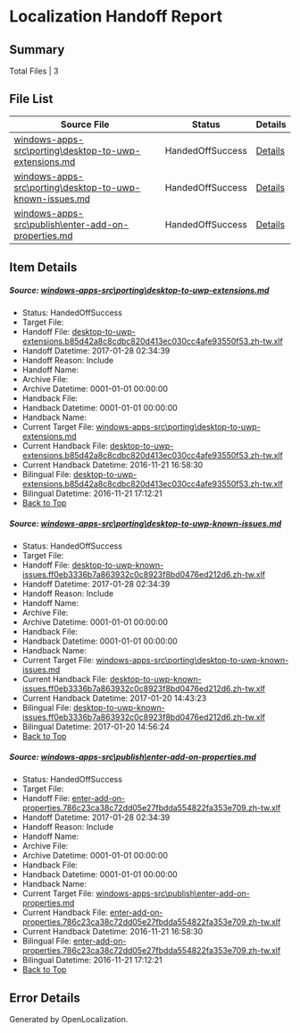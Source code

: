 # <a name='report-top'></a> Localization Handoff Report

## Summary
 Total Files | 3

## File List
 Source File | Status | Details 
 ----------- | ------ | ------- 
 [windows-apps-src\porting\desktop-to-uwp-extensions.md](https://cpubwin.visualstudio.com/windows-uwp/_git/windows-uwp/commit/da14269cf4c1301a70c10207737edf2a8f945873?path=windows-apps-src%2Fporting%2Fdesktop-to-uwp-extensions.md&_a=contents) | HandedOffSuccess | [Details](#07c9763c4b112909d0daf29d09e12360547a3bbc4642)
 [windows-apps-src\porting\desktop-to-uwp-known-issues.md](https://cpubwin.visualstudio.com/windows-uwp/_git/windows-uwp/commit/7185f7361ffac3cf92c37ed0dda47aaf5e1f6ab2?path=windows-apps-src%2Fporting%2Fdesktop-to-uwp-known-issues.md&_a=contents) | HandedOffSuccess | [Details](#1f0a987ce13493db51bf1d16322e4eb6f47d818d4643)
 [windows-apps-src\publish\enter-add-on-properties.md](https://cpubwin.visualstudio.com/windows-uwp/_git/windows-uwp/commit/b5e14558cb528a414b2e95e244611956f5578f87?path=windows-apps-src%2Fpublish%2Fenter-add-on-properties.md&_a=contents) | HandedOffSuccess | [Details](#65bb276c4f3bf0c4582e02ac812687eb7bcb0b494819)

## Item Details
##### <a name='07c9763c4b112909d0daf29d09e12360547a3bbc4642'></a> Source: [windows-apps-src\porting\desktop-to-uwp-extensions.md](https://cpubwin.visualstudio.com/windows-uwp/_git/windows-uwp/commit/da14269cf4c1301a70c10207737edf2a8f945873?path=windows-apps-src%2Fporting%2Fdesktop-to-uwp-extensions.md&_a=contents)
* Status: HandedOffSuccess
* Target File: 
* Handoff File: [desktop-to-uwp-extensions.b85d42a8c8cdbc820d413ec030cc4afe93550f53.zh-tw.xlf](https://cpubwin.visualstudio.com/windows-uwp/_git/WDCLib.handoff/commit/25d420df5f6ccf1aebfb41d16ff183f1dee37278?path=ol-handoff%2Fcpubwin%2Fwindows-uwp.zh-tw%2Fmaster%2Fdesktop-to-uwp-extensions.b85d42a8c8cdbc820d413ec030cc4afe93550f53.zh-tw.xlf&_a=contents)
* Handoff Datetime: 2017-01-28 02:34:39
* Handoff Reason: Include
* Handoff Name: 
* Archive File: 
* Archive Datetime: 0001-01-01 00:00:00
* Handback File: 
* Handback Datetime: 0001-01-01 00:00:00
* Handback Name: 
* Current Target File: [windows-apps-src\porting\desktop-to-uwp-extensions.md](https://cpubwin.visualstudio.com/windows-uwp/_git/windows-uwp.zh-tw/commit/58a8c1a341030de707600e29d7c5ae280746186f?path=windows-apps-src%2Fporting%2Fdesktop-to-uwp-extensions.md&_a=contents)
* Current Handback File: [desktop-to-uwp-extensions.b85d42a8c8cdbc820d413ec030cc4afe93550f53.zh-tw.xlf](https://cpubwin.visualstudio.com/windows-uwp/_git/WDCLib.handback/commit/3358b2ba764625314bbdf531facddb287072492a?path=ol-handback%2Fcpubwin%2Fwindows-uwp.zh-tw%2Fmaster%2Fdesktop-to-uwp-extensions.b85d42a8c8cdbc820d413ec030cc4afe93550f53.zh-tw.xlf&_a=contents)
* Current Handback Datetime: 2016-11-21 16:58:30
* Bilingual File: [desktop-to-uwp-extensions.b85d42a8c8cdbc820d413ec030cc4afe93550f53.zh-tw.xlf](https://cpubwin.visualstudio.com/windows-uwp/_git/WDCLib.handback/commit/3358b2ba764625314bbdf531facddb287072492a?path=ol-handback%2Fcpubwin%2Fwindows-uwp.zh-tw%2Fmaster%2Fdesktop-to-uwp-extensions.b85d42a8c8cdbc820d413ec030cc4afe93550f53.zh-tw.xlf&_a=contents)
* Bilingual Datetime: 2016-11-21 17:12:21
* [Back to Top](#report-top)

##### <a name='1f0a987ce13493db51bf1d16322e4eb6f47d818d4643'></a> Source: [windows-apps-src\porting\desktop-to-uwp-known-issues.md](https://cpubwin.visualstudio.com/windows-uwp/_git/windows-uwp/commit/7185f7361ffac3cf92c37ed0dda47aaf5e1f6ab2?path=windows-apps-src%2Fporting%2Fdesktop-to-uwp-known-issues.md&_a=contents)
* Status: HandedOffSuccess
* Target File: 
* Handoff File: [desktop-to-uwp-known-issues.ff0eb3336b7a863932c0c8923f8bd0476ed212d6.zh-tw.xlf](https://cpubwin.visualstudio.com/windows-uwp/_git/WDCLib.handoff/commit/25d420df5f6ccf1aebfb41d16ff183f1dee37278?path=ol-handoff%2Fcpubwin%2Fwindows-uwp.zh-tw%2Fmaster%2Fdesktop-to-uwp-known-issues.ff0eb3336b7a863932c0c8923f8bd0476ed212d6.zh-tw.xlf&_a=contents)
* Handoff Datetime: 2017-01-28 02:34:39
* Handoff Reason: Include
* Handoff Name: 
* Archive File: 
* Archive Datetime: 0001-01-01 00:00:00
* Handback File: 
* Handback Datetime: 0001-01-01 00:00:00
* Handback Name: 
* Current Target File: [windows-apps-src\porting\desktop-to-uwp-known-issues.md](https://cpubwin.visualstudio.com/windows-uwp/_git/windows-uwp.zh-tw/commit/0189a92e0b6ac0bf2553aa0ab81a0b9dc4b7881a?path=windows-apps-src%2Fporting%2Fdesktop-to-uwp-known-issues.md&_a=contents)
* Current Handback File: [desktop-to-uwp-known-issues.ff0eb3336b7a863932c0c8923f8bd0476ed212d6.zh-tw.xlf](https://cpubwin.visualstudio.com/windows-uwp/_git/WDCLib.handback/commit/ca5a3979572a73bc40dfc2b0ee6ecde095df30e8?path=ol-handback%2Fcpubwin%2Fwindows-uwp.zh-tw%2Fmaster%2Fdesktop-to-uwp-known-issues.ff0eb3336b7a863932c0c8923f8bd0476ed212d6.zh-tw.xlf&_a=contents)
* Current Handback Datetime: 2017-01-20 14:43:23
* Bilingual File: [desktop-to-uwp-known-issues.ff0eb3336b7a863932c0c8923f8bd0476ed212d6.zh-tw.xlf](https://cpubwin.visualstudio.com/windows-uwp/_git/WDCLib.handback/commit/ca5a3979572a73bc40dfc2b0ee6ecde095df30e8?path=ol-handback%2Fcpubwin%2Fwindows-uwp.zh-tw%2Fmaster%2Fdesktop-to-uwp-known-issues.ff0eb3336b7a863932c0c8923f8bd0476ed212d6.zh-tw.xlf&_a=contents)
* Bilingual Datetime: 2017-01-20 14:56:24
* [Back to Top](#report-top)

##### <a name='65bb276c4f3bf0c4582e02ac812687eb7bcb0b494819'></a> Source: [windows-apps-src\publish\enter-add-on-properties.md](https://cpubwin.visualstudio.com/windows-uwp/_git/windows-uwp/commit/b5e14558cb528a414b2e95e244611956f5578f87?path=windows-apps-src%2Fpublish%2Fenter-add-on-properties.md&_a=contents)
* Status: HandedOffSuccess
* Target File: 
* Handoff File: [enter-add-on-properties.786c23ca38c72dd05e27fbdda554822fa353e709.zh-tw.xlf](https://cpubwin.visualstudio.com/windows-uwp/_git/WDCLib.handoff/commit/25d420df5f6ccf1aebfb41d16ff183f1dee37278?path=ol-handoff%2Fcpubwin%2Fwindows-uwp.zh-tw%2Fmaster%2Fenter-add-on-properties.786c23ca38c72dd05e27fbdda554822fa353e709.zh-tw.xlf&_a=contents)
* Handoff Datetime: 2017-01-28 02:34:39
* Handoff Reason: Include
* Handoff Name: 
* Archive File: 
* Archive Datetime: 0001-01-01 00:00:00
* Handback File: 
* Handback Datetime: 0001-01-01 00:00:00
* Handback Name: 
* Current Target File: [windows-apps-src\publish\enter-add-on-properties.md](https://cpubwin.visualstudio.com/windows-uwp/_git/windows-uwp.zh-tw/commit/58a8c1a341030de707600e29d7c5ae280746186f?path=windows-apps-src%2Fpublish%2Fenter-add-on-properties.md&_a=contents)
* Current Handback File: [enter-add-on-properties.786c23ca38c72dd05e27fbdda554822fa353e709.zh-tw.xlf](https://cpubwin.visualstudio.com/windows-uwp/_git/WDCLib.handback/commit/3358b2ba764625314bbdf531facddb287072492a?path=ol-handback%2Fcpubwin%2Fwindows-uwp.zh-tw%2Fmaster%2Fenter-add-on-properties.786c23ca38c72dd05e27fbdda554822fa353e709.zh-tw.xlf&_a=contents)
* Current Handback Datetime: 2016-11-21 16:58:30
* Bilingual File: [enter-add-on-properties.786c23ca38c72dd05e27fbdda554822fa353e709.zh-tw.xlf](https://cpubwin.visualstudio.com/windows-uwp/_git/WDCLib.handback/commit/3358b2ba764625314bbdf531facddb287072492a?path=ol-handback%2Fcpubwin%2Fwindows-uwp.zh-tw%2Fmaster%2Fenter-add-on-properties.786c23ca38c72dd05e27fbdda554822fa353e709.zh-tw.xlf&_a=contents)
* Bilingual Datetime: 2016-11-21 17:12:21
* [Back to Top](#report-top)


## Error Details

Generated by OpenLocalization.
